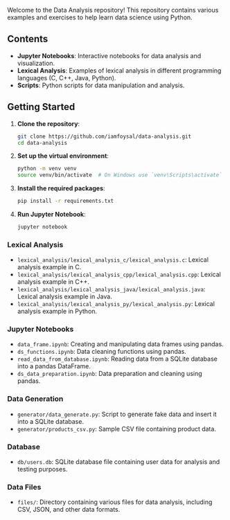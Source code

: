 <!---# Data Science with Python --->

Welcome to the Data Analysis repository! This repository contains various examples and exercises to help learn data science using Python.

## Contents

- **Jupyter Notebooks**: Interactive notebooks for data analysis and visualization.
- **Lexical Analysis**: Examples of lexical analysis in different programming languages (C, C++, Java, Python).
- **Scripts**: Python scripts for data manipulation and analysis.

## Getting Started

1. **Clone the repository**:
    ```sh
    git clone https://github.com/iamfoysal/data-analysis.git
    cd data-analysis
    ```

2. **Set up the virtual environment**:
    ```sh
    python -m venv venv
    source venv/bin/activate  # On Windows use `venv\Scripts\activate`
    ```

3. **Install the required packages**:
    ```sh
    pip install -r requirements.txt
    ```

4. **Run Jupyter Notebook**:
    ```sh
    jupyter notebook
    ```



### Lexical Analysis

- `lexical_analysis/lexical_analysis_c/lexical_analysis.c`: Lexical analysis example in C.
- `lexical_analysis/lexical_analysis_cpp/lexical_analysis.cpp`: Lexical analysis example in C++.
- `lexical_analysis/lexical_analysis_java/lexical_analysis.java`: Lexical analysis example in Java.
- `lexical_analysis/lexical_analysis_py/lexical_analysis.py`: Lexical analysis example in Python.

### Jupyter Notebooks

- `data_frame.ipynb`: Creating and manipulating data frames using pandas.
- `ds_functions.ipynb`: Data cleaning functions using pandas.
- `read_data_from_database.ipynb`: Reading data from a SQLite database into a pandas DataFrame.
- `ds_data_preparation.ipynb`: Data preparation and cleaning using pandas.

### Data Generation

- `generator/data_generate.py`: Script to generate fake data and insert it into a SQLite database.
- `generator/products_csv.py`: Sample CSV file containing product data.

### Database

- `db/users.db`: SQLite database file containing user data for analysis and testing purposes.

### Data Files

- `files/`: Directory containing various files for data analysis, including CSV, JSON, and other data formats.


